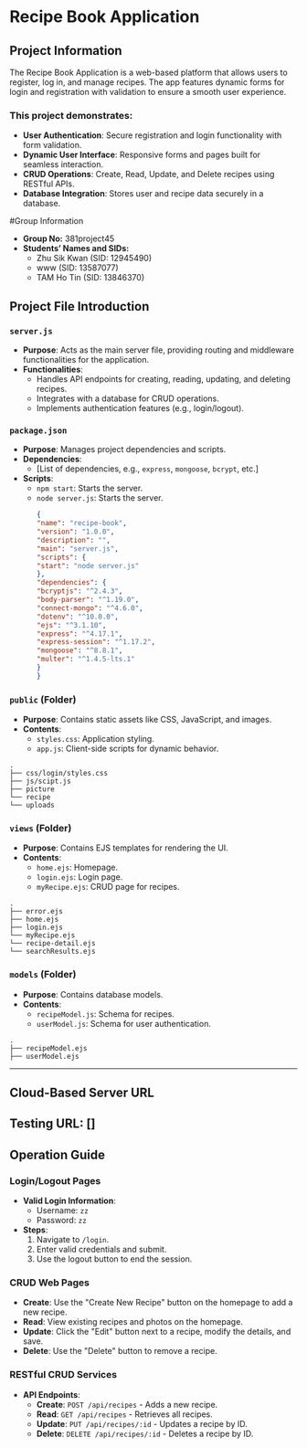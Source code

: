 # Recipe Book Application

## Project Information
The Recipe Book Application is a web-based platform that allows users to register, log in, and manage recipes. The app features dynamic forms for login and registration with validation to ensure a smooth user experience.

### This project demonstrates:
- **User Authentication**: Secure registration and login functionality with form validation.
- **Dynamic User Interface**: Responsive forms and pages built for seamless interaction.
- **CRUD Operations**: Create, Read, Update, and Delete recipes using RESTful APIs.
- **Database Integration**: Stores user and recipe data securely in a database.

#Group Information

- **Group No:** 381project45
- **Students’ Names and SIDs:**
  - Zhu Sik Kwan (SID: 12945490)
  - www             (SID: 13587077)
  - TAM Ho Tin (SID: 13846370)

## Project File Introduction

### `server.js`
- **Purpose**: Acts as the main server file, providing routing and middleware functionalities for the application.
- **Functionalities**:
  - Handles API endpoints for creating, reading, updating, and deleting recipes.
  - Integrates with a database for CRUD operations.
  - Implements authentication features (e.g., login/logout).

### `package.json`
- **Purpose**: Manages project dependencies and scripts.
- **Dependencies**:
  - [List of dependencies, e.g., `express`, `mongoose`, `bcrypt`, etc.]
- **Scripts**:
  - `npm start`: Starts the server.
  - `node server.js`: Starts the server.
    ```json
    {
    "name": "recipe-book",
    "version": "1.0.0",
    "description": "",
    "main": "server.js",
    "scripts": {
    "start": "node server.js"
    },
    "dependencies": {
    "bcryptjs": "^2.4.3",
    "body-parser": "^1.19.0",
    "connect-mongo": "^4.6.0",
    "dotenv": "^10.0.0",
    "ejs": "^3.1.10",
    "express": "^4.17.1",
    "express-session": "^1.17.2",
    "mongoose": "^8.8.1",
    "multer": "^1.4.5-lts.1"
    }
    }

    ```

### `public` (Folder)
- **Purpose**: Contains static assets like CSS, JavaScript, and images.
- **Contents**:
  - `styles.css`: Application styling.
  - `app.js`: Client-side scripts for dynamic behavior.

```
.
├── css/login/styles.css
├── js/scipt.js
├── picture
└── recipe
└── uploads

```
### `views` (Folder)
- **Purpose**: Contains EJS templates for rendering the UI.
- **Contents**:
  - `home.ejs`: Homepage.
  - `login.ejs`: Login page.
  - `myRecipe.ejs`: CRUD page for recipes.
```
.
├── error.ejs
├── home.ejs
├── login.ejs
└── myRecipe.ejs
└── recipe-detail.ejs
└── searchResults.ejs

```
### `models` (Folder)
- **Purpose**: Contains database models.
- **Contents**:
  - `recipeModel.js`: Schema for recipes.
  - `userModel.js`: Schema for user authentication.
```
.
├── recipeModel.ejs
├── userModel.ejs

```
---
## Cloud-Based Server URL
**Testing URL**: []
---
## Operation Guide
### Login/Logout Pages
- **Valid Login Information**:
  - Username: `zz`
  - Password: `zz`
- **Steps**:
  1. Navigate to `/login`.
  2. Enter valid credentials and submit.
  3. Use the logout button to end the session.
 
### CRUD Web Pages
- **Create**: Use the "Create New Recipe" button on the homepage to add a new recipe.
- **Read**: View existing recipes and photos on the homepage.
- **Update**: Click the "Edit" button next to a recipe, modify the details, and save.
- **Delete**: Use the "Delete" button to remove a recipe.

### RESTful CRUD Services
- **API Endpoints**:
  - **Create**: `POST /api/recipes` - Adds a new recipe.
  - **Read**: `GET /api/recipes` - Retrieves all recipes.
  - **Update**: `PUT /api/recipes/:id` - Updates a recipe by ID.
  - **Delete**: `DELETE /api/recipes/:id` - Deletes a recipe by ID.
